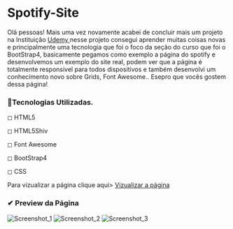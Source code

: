 # Spotify-Site

<p> Olá pessoas! Mais uma vez novamente acabei de concluir mais um projeto na Instituição <a href="https://www.udemy.com/course/web-completo/">Udemy </a> 
    nesse projeto consegui aprender muitas coisas novas e principalmente uma tecnologia que foi o foco da seção do curso que foi o BootStrap4, basicamente 
    pegamos como exemplo a página do spotify e desenvolvemos um exemplo do site real, podem ver que a página é totalmente responsivel para todos dispositivos
    e também desenvolvi um conhecimento novo sobre Grids, Font Awesome.. Esepro que vocês gostem dessa página!

  
  <h3>🚀Tecnologias Utilizadas.</h3>
  <p> ◻ HTML5
  <p> ◻ HTML5Shiv
  <p> ◻ Font Awesome
  <p> ◻ BootStrap4
  <p> ◻ CSS 


Para vizualizar a página clique aqui> <a href="https://brunokarbow.github.io/Spotify-Site/">Vizualizar a página<a/>
  <h3>✔ Preview da Página </h3>
    
  ![Screenshot_1](https://github.com/Brunokarbow/Spotify-Site/assets/96805693/3f6075ff-13c8-4131-8179-2f0a48233be5)
  ![Screenshot_2](https://github.com/Brunokarbow/Spotify-Site/assets/96805693/705df250-6e7d-4b99-9e36-cdcfd9ad12e6)
  ![Screenshot_3](https://github.com/Brunokarbow/Spotify-Site/assets/96805693/285d168c-db7a-4ec4-95b2-b521425354a5)
